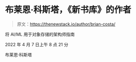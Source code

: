 # 布莱恩·科斯塔，《新书库》的作者

> 原文：<https://thenewstack.io/author/brian-costa/>

将 AI/ML 用于对象存储的架构师指南

2022 年 4 月 7 日上午 8 点 21 分

布莱恩·科斯塔